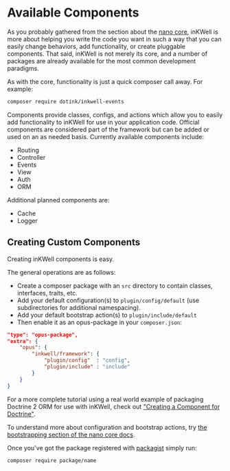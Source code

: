# Available Components

As you probably gathered from the section about the [nano core](02-nano-core), inKWell is more
about helping you write the code you want in such a way that you can easily change behaviors, add
functionality, or create pluggable components.  That said, inKWell is not merely its core, and a
number of packages are already available for the most common development paradigms.

As with the core, functionality is just a quick composer call away.  For example:

```bash
composer require dotink/inkwell-events
```

Components provide classes, configs, and actions which allow you to easily add functionality to
inKWell for use in your application code.  Official components are considered part of the framework
but can be added or used on an as needed basis.  Currently available components include:

- Routing
- Controller
- Events
- View
- Auth
- ORM

Additional planned components are:

- Cache
- Logger

## Creating Custom Components

Creating inKWell components is easy.

The general operations are as follows:

- Create a composer package with an `src` directory to contain classes, interfaces, traits, etc.
- Add your default configuration(s) to `plugin/config/default` (use subdirectories for additional
  namespacing).
- Add your default bootstrap action(s) to `plugin/include/default`
- Then enable it as an opus-package in your `composer.json`:

```json
"type": "opus-package",
"extra": {
	"opus": {
		"inkwell/framework": {
			"plugin/config"  : "config",
			"plugin/include" : "include"
		}
	}
}
```

For a more complete tutorial using a real world example of packaging Doctrine 2 ORM for use
with inKWell, check out
["Creating a Component for Doctrine"](/docs/tutorials/01-creating-a-component-for-doctrine).

To understand more about configuration and bootstrap actions, try [the bootstrapping section of
the nano core docs](/docs/basics/02-nano-core#Bootstrapping).

Once you've got the package registered with [packagist](https://packagist.org/) simply run:

```bash
composer require package/name
```

